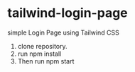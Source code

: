# tailwind-login-page
simple Login Page using Tailwind CSS


1. clone repository.
2. run
   npm install
3. Then run
   npm start

